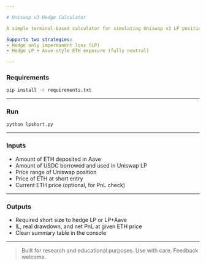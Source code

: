 ```yaml
---

# Uniswap v3 Hedge Calculator

A simple terminal-based calculator for simulating Uniswap v3 LP positions hedged with short ETH.

Supports two strategies:
- Hedge only impermanent loss (LP)
- Hedge LP + Aave-style ETH exposure (fully neutral)

---
```


### Requirements

```bash
pip install -r requirements.txt
````

---

### Run

```bash
python lpshort.py
```

---

### Inputs

* Amount of ETH deposited in Aave
* Amount of USDC borrowed and used in Uniswap LP
* Price range of Uniswap position
* Price of ETH at short entry
* Current ETH price (optional, for PnL check)

---

### Outputs

* Required short size to hedge LP or LP+Aave
* IL, real drawdown, and net PnL at given ETH price
* Clean summary table in the console

---

> Built for research and educational purposes.
> Use with care. Feedback welcome.
